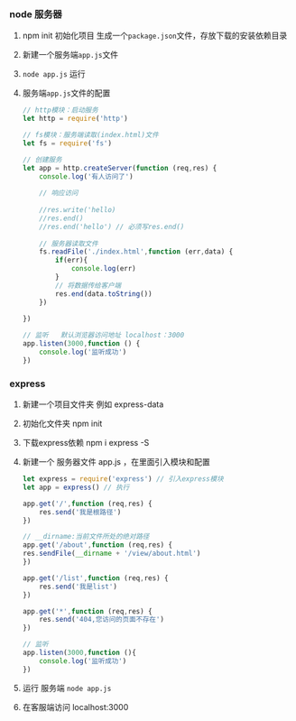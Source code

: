 ### node 服务器
1. npm init 初始化项目 生成一个`package.json`文件，存放下载的安装依赖目录
2. 新建一个服务端`app.js`文件
3. `node app.js` 运行
4. 服务端`app.js`文件的配置
    
    ```javascript
    // http模块：启动服务
    let http = require('http')
    
    // fs模块：服务端读取(index.html)文件
    let fs = require('fs') 
    
    // 创建服务
    let app = http.createServer(function (req,res) {
        console.log('有人访问了')
        
        // 响应访问
        
        //res.write('hello)
        //res.end()
        //res.end('hello') // 必须写res.end()
        
        // 服务器读取文件
        fs.readFile('./index.html',function (err,data) {
            if(err){
                console.log(err)
            }
            // 将数据传给客户端
            res.end(data.toString())
        })
        
    })
    
    // 监听   默认浏览器访问地址 localhost：3000
    app.listen(3000,function () {
        console.log('监听成功')
    })
    
    
    ```

### express
1. 新建一个项目文件夹 例如 express-data
2. 初始化文件夹 npm init
3. 下载express依赖    npm i express -S
4. 新建一个 服务器文件 app.js ，在里面引入模块和配置
    
    ```javascript
    let express = require('express') // 引入express模块
    let app = express() // 执行
    
    app.get('/',function (req,res) {
        res.send('我是根路径')
    })
    
    // __dirname:当前文件所处的绝对路径
    app.get('/about',function (req,res) {
    res.sendFile(__dirname + '/view/about.html')
    })
    
    app.get('/list',function (req,res) {
        res.send('我是list')
    })
    
    app.get('*',function (req,res) {
        res.send('404,您访问的页面不存在')
    })
    
    // 监听
    app.listen(3000,function (){
        console.log('监听成功')
    })
    ```
5. 运行 服务端  `node app.js`
6. 在客服端访问 localhost:3000 


